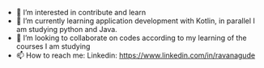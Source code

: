 - 👀 I’m interested in contribute and learn
- 🌱 I’m currently learning application development with Kotlin, in parallel I am studying python and Java.
- 💞️ I’m looking to collaborate on codes according to my learning of the courses I am studying
- 📫 How to reach me: Linkedin: https://www.linkedin.com/in/ravanagude

<!---
ravanagude/ravanagude is a ✨ special ✨ repository because its `README.md` (this file) appears on your GitHub profile.
You can click the Preview link to take a look at your changes.
--->
